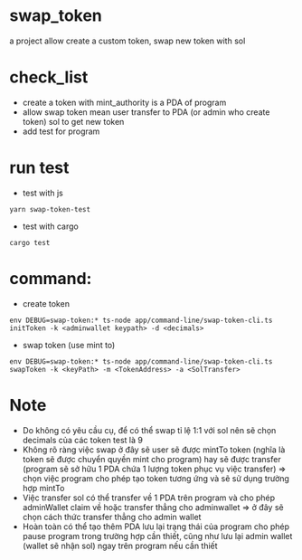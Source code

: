 # swap_token
a project allow create a custom token, swap new token with sol

# check_list
- create a token with mint_authority is a PDA of program
- allow swap token mean user transfer to PDA (or admin who create token) sol to get new token
- add test for program

# run test
- test with js
```
yarn swap-token-test
```

- test with cargo
```angular2html
cargo test
```

# command:
- create token
```angular2html
env DEBUG=swap-token:* ts-node app/command-line/swap-token-cli.ts initToken -k <adminwallet keypath> -d <decimals>
```

- swap token (use mint to)
```angular2html
env DEBUG=swap-token:* ts-node app/command-line/swap-token-cli.ts swapToken -k <keyPath> -m <TokenAddress> -a <SolTransfer>
```

# Note
- Do không có yêu cầu cụ, để có thể swap tỉ lệ 1:1 với sol nên sẽ chọn decimals của các token test là 9
- Không rõ ràng việc swap ở đây sẽ user sẽ được mintTo token (nghĩa là token sẽ được chuyển quyền mint cho program) hay sẽ được transfer (program sẽ sở hữu 1 PDA chứa 1 lượng token phục vụ việc transfer) => chọn việc program cho phép tạo token tương ứng và sẽ sử dụng trường hợp mintTo
- Việc transfer sol có thể transfer về 1 PDA trên program và cho phép adminWallet claim về hoặc transfer thẳng cho adminwallet => ở đây sẽ chọn cách thức transfer thẳng cho admin wallet
- Hoàn toàn có thể tạo thêm PDA lưu lại trạng thái của program cho phép pause program trong trường hợp cần thiết, cũng như lưu lại admin wallet (wallet sẽ nhận sol) ngay trên program nếu cần thiết